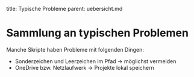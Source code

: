 title: Typische Probleme
parent: uebersicht.md

# Sammlung an typischen Problemen

Manche Skripte haben Probleme mit folgenden Dingen:
  * Sonderzeichen und Leerzeichen im Pfad -> möglichst vermeiden
  * OneDrive bzw. Netzlaufwerk -> Projekte lokal speichern
